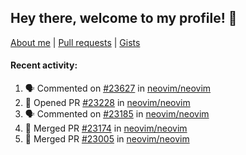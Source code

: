 ## Hey there, welcome to my profile! 👋

[About me](https://seandewar.github.io/)
 | [Pull requests](https://github.com/search?p=1&q=author%3Aseandewar+is%3Apr)
 | [Gists](https://gist.github.com/seandewar)

#### Recent activity:

<!--START_SECTION:activity-->
1. 🗣 Commented on [#23627](https://github.com/neovim/neovim/issues/23627) in [neovim/neovim](https://github.com/neovim/neovim)
2. 💪 Opened PR [#23228](https://github.com/neovim/neovim/pull/23228) in [neovim/neovim](https://github.com/neovim/neovim)
3. 🗣 Commented on [#23185](https://github.com/neovim/neovim/issues/23185) in [neovim/neovim](https://github.com/neovim/neovim)
4. 🎉 Merged PR [#23174](https://github.com/neovim/neovim/pull/23174) in [neovim/neovim](https://github.com/neovim/neovim)
5. 🎉 Merged PR [#23005](https://github.com/neovim/neovim/pull/23005) in [neovim/neovim](https://github.com/neovim/neovim)
<!--END_SECTION:activity-->
